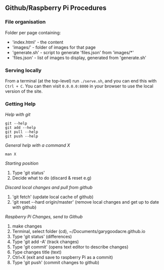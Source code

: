 ## Github/Raspberry Pi Procedures

### File organisation

Folder per page containing:

- 'index.html' - the content
- 'images/' - folder of images for that page
- 'generate.sh' - script to generate 'files.json' from 'images/*'
- 'files.json' - list of images to display, generated from 'generate.sh'

### Serving locally

From a terminal (at the top-level) run `./serve.sh`, and you can end this with `Ctrl + C`.
You can then visit `0.0.0.0:8000` in your browser to use the local version of the site.

### Getting Help

*Help with git*

```
git --help
git add --help
git pull --help
git push --help
```

*General help with a command X*

```
man X
```

*Starting position*

1. Type 'git status'
2. Decide what to do (discard & reset e.g)

*Discard local changes and pull from github*

1. 'git fetch' (update local cache of github)
2. 'git reset --hard origin/master' (remove local changes and get up to date with github)

*Raspberry Pi Changes, send to Github*

1. make changes
2. Terminal, select folder (cd), ~/Documents/garygoodacre.github.io
3. Type 'git status' (differences)
4. Type 'git add -A' (track changes)
5. Type 'git commit' (opens text editor to describe changes)
6. Type changes title (text)
7. Ctrl+X (exit and save to raspberry Pi as a commit)
8. Type 'git push' (commit changes to github)

